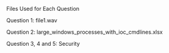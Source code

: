 Files Used for Each Question

Question 1: file1.wav

Question 2: large_windows_processes_with_ioc_cmdlines.xlsx

Question 3, 4 and 5: Security
